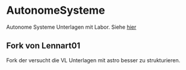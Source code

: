 # AutonomeSysteme
Autonome Systeme Unterlagen mit Labor. Siehe [hier](https://sulzmann.github.io/AutonomeSysteme/)

## Fork von Lennart01
Fork der versucht die VL Unterlagen mit astro besser zu strukturieren.
